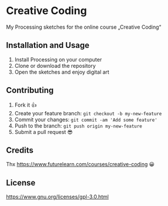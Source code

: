 # Creative Coding

My Processing sketches for the online course „Creative Coding“

## Installation and Usage

1. Install Processing on your computer
2. Clone or download the repository
3. Open the sketches and enjoy digital art

## Contributing

1. Fork it :+1:
2. Create your feature branch: `git checkout -b my-new-feature`
3. Commit your changes: `git commit -am 'Add some feature'`
4. Push to the branch: `git push origin my-new-feature`
5. Submit a pull request :sunglasses:

## Credits

Thx https://www.futurelearn.com/courses/creative-coding :grinning:

## License

https://www.gnu.org/licenses/gpl-3.0.html
